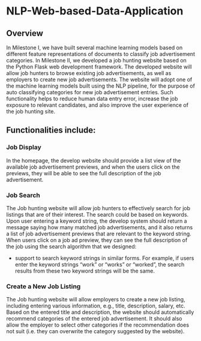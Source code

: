 # NLP-Web-based-Data-Application

## Overview
In Milestone I, we have built several machine learning models based on different feature representations of documents to classify job advertisement categories. In Milestone II, we developed a job hunting website based on the Python Flask web development framework. The developed website will allow job hunters to browse existing job advertisements, as well as employers to create new job advertisements. The website will adopt one of the machine learning models built using the NLP pipeline, for the purpose of auto classifying categories for new job advertisement entries. Such functionality helps to reduce human data entry error, increase the job exposure to relevant candidates, and also improve the user experience of the job hunting site.

## Functionalities include:
### Job Display
In the homepage, the develop website should provide a list view of the available job advertisement previews, and when the users click on the previews, they will be able to see the full description of the job advertisement. 

### Job Search
The Job hunting website will allow job hunters to effectively search for job listings that are of their interest. The search could be based on keywords. Upon user entering a keyword string, the develop system should return a message saying how many matched job advertisements, and it also returns a list of job advertisement previews that are relevant to the keyword string. When users click on a job ad preview, they can see the full description of the job using the search algorithm that we designed:
* support to search keyword strings in similar forms. For example, if users enter the keyword strings “work” or “works” or “worked”, the search results from these two keyword strings will be the same.

### Create a New Job Listing
The Job hunting website will allow employers to create a new job listing, including entering various information, e.g., title, description, salary, etc.
Based on the entered title and description, the website should automatically recommend categories of the entered job advertisement. It should also allow the employer to select other categories if the recommendation does not suit (i.e. they can overwrite the category suggested by the website).
